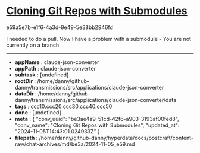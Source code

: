 # [Cloning Git Repos with Submodules](https://claude.ai/chat/be3ae4a9-51cd-42f6-a903-3193af00fed8)

e59a5e7b-e1f6-4a3d-9e49-5e38bb2946fd

I needed to do a pull. Now I have a problem with a submodule - You are not currently on a branch.

---

* **appName** : claude-json-converter
* **appPath** : claude-json-converter
* **subtask** : [undefined]
* **rootDir** : /home/danny/github-danny/transmissions/src/applications/claude-json-converter
* **dataDir** : /home/danny/github-danny/transmissions/src/applications/claude-json-converter/data
* **tags** : ccc10.ccc20.ccc30.ccc40.ccc50
* **done** : [undefined]
* **meta** : {
  "conv_uuid": "be3ae4a9-51cd-42f6-a903-3193af00fed8",
  "conv_name": "Cloning Git Repos with Submodules",
  "updated_at": "2024-11-05T14:43:01.024933Z"
}
* **filepath** : /home/danny/github-danny/hyperdata/docs/postcraft/content-raw/chat-archives/md/be3a/2024-11-05_e59.md